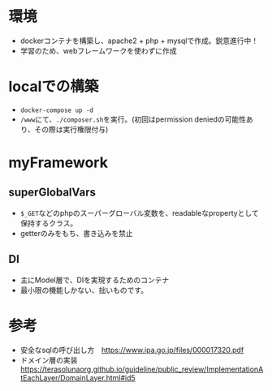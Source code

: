 # 環境
- dockerコンテナを構築し、apache2 + php + mysqlで作成。鋭意進行中！
- 学習のため、webフレームワークを使わずに作成

# localでの構築
- ```docker-compose up -d```
- ```/www```にて、```./composer.sh```を実行。(初回はpermission deniedの可能性あり、その際は実行権限付与)

# myFramework
## superGlobalVars
- ```$_GET```などのphpのスーパーグローバル変数を、readableなpropertyとして保持するクラス。
- getterのみをもち、書き込みを禁止

## DI
- 主にModel層で、DIを実現するためのコンテナ
- 最小限の機能しかない、拙いものです。


# 参考
- 安全なsqlの呼び出し方　https://www.ipa.go.jp/files/000017320.pdf
- ドメイン層の実装 https://terasolunaorg.github.io/guideline/public_review/ImplementationAtEachLayer/DomainLayer.html#id5



